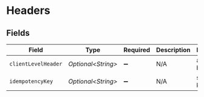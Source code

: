 # Headers


## Fields

| Field               | Type                | Required            | Description         | Example             |
| ------------------- | ------------------- | ------------------- | ------------------- | ------------------- |
| `clientLevelHeader` | *Optional\<String>* | :heavy_minus_sign:  | N/A                 | added by client     |
| `idempotencyKey`    | *Optional\<String>* | :heavy_minus_sign:  | N/A                 | some-key            |